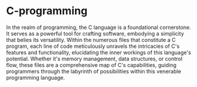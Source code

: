 # C-programming

In the realm of programming, the C language is a foundational cornerstone. It serves as a powerful tool for crafting software, embodying a simplicity that belies its versatility. Within the numerous files that constitute a C program, each line of code meticulously unravels the intricacies of C's features and functionality, elucidating the inner workings of this language's potential. Whether it's memory management, data structures, or control flow, these files are a comprehensive map of C's capabilities, guiding programmers through the labyrinth of possibilities within this venerable programming language.
